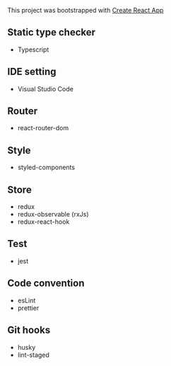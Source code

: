 This project was bootstrapped with [Create React App](https://github.com/facebook/create-react-app)

## Static type checker

- Typescript

## IDE setting

- Visual Studio Code

## Router

- react-router-dom

## Style

- styled-components

## Store

- redux
- redux-observable (rxJs)
- redux-react-hook

## Test

- jest

## Code convention

- esLint
- prettier

## Git hooks

- husky
- lint-staged
